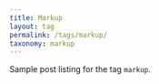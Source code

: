 ```yaml
---
title: Markup
layout: tag
permalink: /tags/markup/
taxonomy: markup
---
```


Sample post listing for the tag `markup`.
